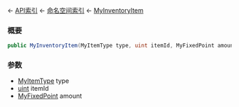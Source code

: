 ← [API索引](Api-Index) ← [命名空间索引](Namespace-Index) ← [MyInventoryItem](VRage.Game.ModAPI.Ingame.MyInventoryItem)

### 概要

```csharp
public MyInventoryItem(MyItemType type, uint itemId, MyFixedPoint amount)
```

### 参数

* [MyItemType](VRage.Game.ModAPI.Ingame.MyItemType) type
* [uint](https://docs.microsoft.com/en-us/dotnet/api/System.UInt32?view=netframework-4.6) itemId
* [MyFixedPoint](VRage.MyFixedPoint) amount
